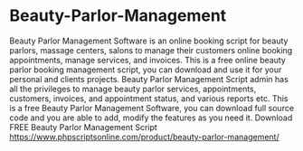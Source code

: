 # Beauty-Parlor-Management
Beauty Parlor Management Software is an online booking script for beauty parlors, massage centers, salons to manage their customers online booking appointments, manage services, and invoices. This is a free online beauty parlor booking management script, you can download and use it for your personal and clients projects. Beauty Parlor Management Script admin has all the privileges to manage beauty parlor services, appointments, customers, invoices, and appointment status, and various reports etc. This is a free Beauty Parlor Management Software, you can download full source code and you are able to add, modify the features as you need it.
Download FREE Beauty Parlor Management Script
https://www.phpscriptsonline.com/product/beauty-parlor-management/

